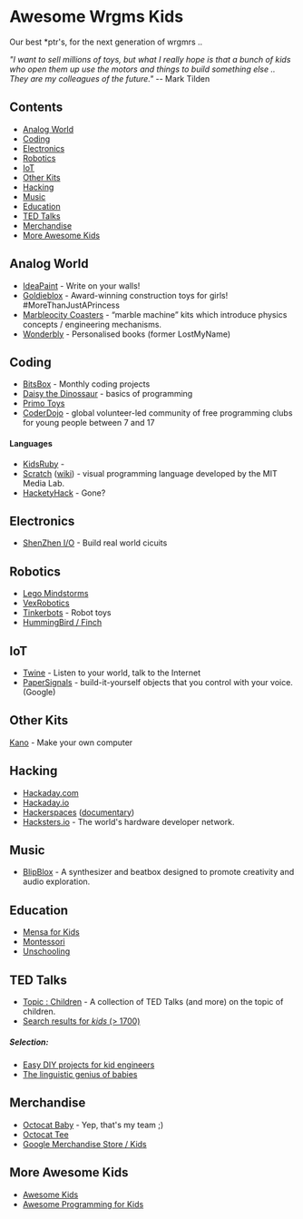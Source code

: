 # Awesome Wrgms Kids

Our best *ptr's, for the next generation of wrgmrs .. 

_"I want to sell millions of toys, but what I really hope is that a bunch of kids who open them up use the motors and things to build something else .. They are my colleagues of the future."_
-- Mark Tilden


## Contents
* [Analog World](#analog-world)
* [Coding](#coding)
* [Electronics](#electronics)
* [Robotics](#robotics)
* [IoT](#iot)
* [Other Kits](#other-kits)
* [Hacking](#hacking)
* [Music](#music)
* [Education](#education)
* [TED Talks](#ted-talks)
* [Merchandise](#merchandise)
* [More Awesome Kids](#more-awesome-kids)


## Analog World
* [IdeaPaint](http://www.ideapaint.com) - Write on your walls!
* [Goldieblox](https://www.goldieblox.com) - Award-winning construction toys for girls! #MoreThanJustAPrincess
* [Marbleocity Coasters](https://tinkineer.com) - “marble machine” kits which introduce physics concepts / engineering mechanisms.
* [Wonderbly](http://wonderbly.com) - Personalised books (former LostMyName)


## Coding

* [BitsBox](https://bitsbox.com) - Monthly coding projects
* [Daisy the Dinossaur](https://itunes.apple.com/us/app/daisy-the-dinosaur/id490514278) - basics of programming
* [Primo Toys](https://www.primotoys.com)
* [CoderDojo](http://coderdojo.com) - global volunteer-led community of free programming clubs for young people between 7 and 17

#### Languages
* [KidsRuby](http://kidsruby.com) - 
* [Scratch](https://scratch.mit.edu/) ([wiki](https://wiki.scratch.mit.edu/wiki/Scratch_Wiki_Home)) - visual programming language developed by the MIT Media Lab.
* [HacketyHack](https://en.wikipedia.org/wiki/Hackety_Hack) - Gone?

## Electronics
* [ShenZhen I/O](http://www.zachtronics.com/shenzhen-io/) - Build real world cicuits


## Robotics
* [Lego Mindstorms](https://www.lego.com/mindstorms/)
* [VexRobotics](https://www.vexrobotics.com)
* [Tinkerbots](https://www.tinkerbots.com) - Robot toys
* [HummingBird / Finch](https://www.birdbraintechnologies.com)


## IoT
* [Twine](https://www.kickstarter.com/projects/supermechanical/twine-listen-to-your-world-talk-to-the-internet) - Listen to your world, talk to the Internet
* [PaperSignals](https://papersignals.withgoogle.com) - build-it-yourself objects that you control with your voice. (Google)

## Other Kits
[Kano](https://kano.me) - Make your own computer

## Hacking
* [Hackaday.com](http://hackaday.com)
* [Hackaday.io](http://hackaday.io)
* [Hackerspaces](http://hackerspaces.org)  ([documentary](https://www.youtube.com/watch?v=t8up7Wm-LAE))
* [Hacksters.io](https://www.hackster.io) - The world's hardware developer network.

## Music
* [BlipBlox](http://blipblox.com) - A synthesizer and beatbox designed to promote creativity and audio exploration. 

## Education
* [Mensa for Kids](http://www.mensaforkids.org)
* [Montessori](https://en.wikipedia.org/wiki/Montessori_education)
* [Unschooling](https://en.wikipedia.org/wiki/Unschooling)


## TED Talks
* [Topic : Children](https://www.ted.com/topics/children) - A collection of TED Talks (and more) on the topic of children.
* [Search results for _kids_ (> 1700)](https://www.ted.com/search?q=kids)
##### Selection:
* [Easy DIY projects for kid engineers](http://www.ted.com/talks/fawn_qiu_easy_diy_projects_for_kid_engineers)
* [The linguistic genius of babies](http://www.ted.com/talks/patricia_kuhl_the_linguistic_genius_of_babies.html)

## Merchandise
* [Octocat Baby](https://github.myshopify.com/collections/all-products/products/octocat-one-piece) - Yep, that's my team ;)
* [Octocat Tee](https://github.myshopify.com/products/kids-octocat-t-shirt)
* [Google Merchandise Store / Kids](https://shop.googlemerchandisestore.com/Google+Redesign/Apparel/Kids)

## More Awesome Kids
* [Awesome Kids](https://github.com/moacirosa/awesome-kids)
* [Awesome Programming for Kids](https://github.com/HollyAdele/awesome-programming-for-kids)

